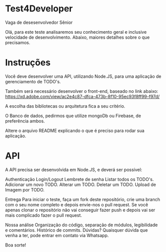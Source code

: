 # Test4Developer

Vaga de desesenvolvedor Sênior

Olá, para este teste analisaremos seu conhecimento geral e inclusive velocidade de desenvolvimento. Abaixo, maiores detalhes sobre o que precisamos.

# Instruções
Você deve desenvolver uma API, utilizando Node.JS, para uma aplicação de gerenciamento de TODO's.

Também será necessário desenvolver o front-end, baseado no link abaixo:
https://xd.adobe.com/view/ac2e4c87-dfca-473b-8f10-95ec93f8ff99-f97d/

A escolha das bibliotecas ou arquitetura fica a seu critério.

O Banco de dados, pedirmos que utilize mongoDb ou Firebase, de preferência ambos.

Altere o arquivo README explicando o que é preciso para rodar sua aplicação.

# API
A API precisa ser desenvolvida em Node.JS, e deverá ser possível:

Authenticação
Login/Logout
Lembrete de senha
Listar todos os TODO's.
Adicionar um novo TODO.
Alterar um TODO.
Deletar um TODO.
Upload de Imagem por TODO.

Entrega
Para iniciar o teste, faça um fork deste repositório, crie uma branch com o seu nome completo e depois envie-nos o pull request. Se você apenas clonar o repositório não vai conseguir fazer push e depois vai ser mais complicado fazer o pull request.

Nossa análise
Organização do código, separação de módulos, legibilidade e comentários.
Histórico de commits.
Dúvidas?
Quaisquer dúvida que venha a ter, pode entrar em contato via Whatsapp.

Boa sorte!
